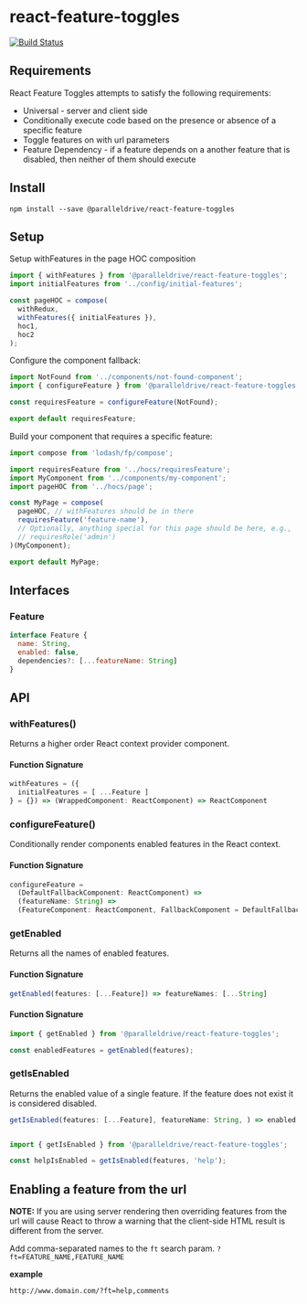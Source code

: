 # react-feature-toggles

[![Build Status](https://travis-ci.com/paralleldrive/react-feature-toggles.svg?token=Ba8H1FN3UT5CqqFhs2AM&branch=master)](https://travis-ci.com/paralleldrive/react-feature-toggles)

## Requirements

React Feature Toggles attempts to satisfy the following requirements:

* Universal - server and client side
* Conditionally execute code based on the presence or absence of a specific feature
* Toggle features on with url parameters
* Feature Dependency - if a feature depends on a another feature that is disabled, then neither of them should execute

## Install
```
npm install --save @paralleldrive/react-feature-toggles
```

## Setup

Setup withFeatures in the page HOC composition

```javascript
import { withFeatures } from '@paralleldrive/react-feature-toggles';
import initialFeatures from '../config/initial-features';

const pageHOC = compose(
  withRedux,
  withFeatures({ initialFeatures }),
  hoc1,
  hoc2
);
```

Configure the component fallback:

```javascript
import NotFound from '../components/not-found-component';
import { configureFeature } from '@paralleldrive/react-feature-toggles';

const requiresFeature = configureFeature(NotFound);

export default requiresFeature;
```

Build your component that requires a specific feature:

```javascript
import compose from 'lodash/fp/compose';

import requiresFeature from '../hocs/requiresFeature';
import MyComponent from '../components/my-component';
import pageHOC from '../hocs/page';

const MyPage = compose(
  pageHOC, // withFeatures should be in there
  requiresFeature('feature-name'),
  // Optionally, anything special for this page should be here, e.g.,
  // requiresRole('admin')
)(MyComponent);

export default MyPage;
```

## Interfaces

### Feature

```javascript
interface Feature {
  name: String,
  enabled: false,
  dependencies?: [...featureName: String]
}
```

## API

### withFeatures()

Returns a higher order React context provider component.

#### Function Signature

```javascript
withFeatures = ({
  initialFeatures = [ ...Feature ]
} = {}) => (WrappedComponent: ReactComponent) => ReactComponent
```

### configureFeature()

Conditionally render components enabled features in the React context.

#### Function Signature

```javascript
configureFeature =
  (DefaultFallbackComponent: ReactComponent) =>
  (featureName: String) =>
  (FeatureComponent: ReactComponent, FallbackComponent = DefaultFallbackComponent) => ReactComponent
```

### getEnabled

Returns all the names of enabled features.

#### Function Signature

```javascript
getEnabled(features: [...Feature]) => featureNames: [...String]
```

#### Function Signature

```javascript
import { getEnabled } from '@paralleldrive/react-feature-toggles';

const enabledFeatures = getEnabled(features);
```

### getIsEnabled

Returns the enabled value of a single feature. If the feature does not exist it is considered disabled.

```javascript
getIsEnabled(features: [...Feature], featureName: String, ) => enabled: Boolean
```

```javascript

import { getIsEnabled } from '@paralleldrive/react-feature-toggles';

const helpIsEnabled = getIsEnabled(features, 'help');

```

## Enabling a feature from the url

__NOTE:__ If you are using server rendering then overriding features from the url will cause React to throw a warning that the client-side HTML result is different from the server.

Add comma-separated names to the `ft` search param. `?ft=FEATURE_NAME,FEATURE_NAME`

__example__
```
http://www.domain.com/?ft=help,comments
```


